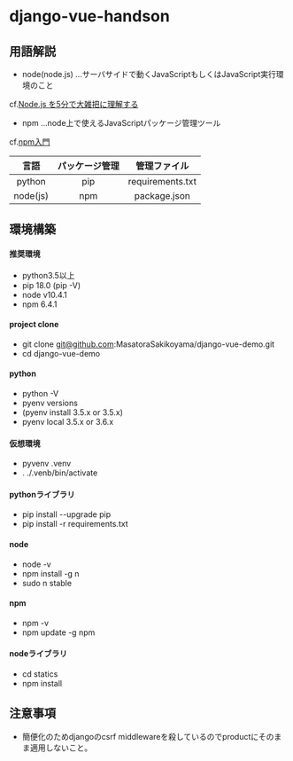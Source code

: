 # django-vue-handson

## 用語解説
- node(node.js) ...サーバサイドで動くJavaScriptもしくはJavaScript実行環境のこと

cf.[Node.js を5分で大雑把に理解する](https://qiita.com/hshimo/items/1ecb7ed1b567aacbe559)
- npm ...node上で使えるJavaScriptパッケージ管理ツール

cf.[npm入門](https://qiita.com/maitake9116/items/7825d90c09f3e2f87dea)

| 言語 | パッケージ管理 | 管理ファイル |
|:----:|:--------------:|:------------:|
| python | pip | requirements.txt |
| node(js) | npm | package.json |

## 環境構築
#### 推奨環境
- python3.5以上
- pip 18.0 (pip -V)
- node v10.4.1
- npm 6.4.1
#### project clone
- git clone git@github.com:MasatoraSakikoyama/django-vue-demo.git
- cd django-vue-demo
#### python
- python -V
- pyenv versions
- (pyenv install 3.5.x or 3.5.x)
- pyenv local 3.5.x or 3.6.x
#### 仮想環境
- pyvenv .venv
- . ./.venb/bin/activate
#### pythonライブラリ
- pip install --upgrade pip
- pip install -r requirements.txt
#### node
- node -v
- npm install -g n
- sudo n stable
#### npm
- npm -v
- npm update -g npm
#### nodeライブラリ
- cd statics
- npm install

## 注意事項
- 簡便化のためdjangoのcsrf middlewareを殺しているのでproductにそのまま適用しないこと。
